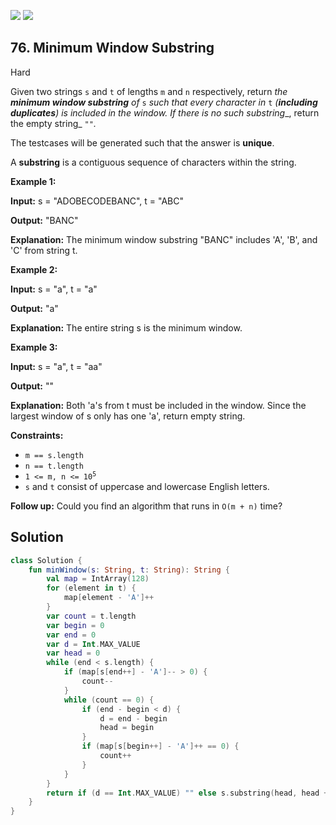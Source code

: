 [![](https://img.shields.io/github/stars/javadev/LeetCode-in-All?label=Stars&style=flat-square)](https://github.com/javadev/LeetCode-in-All)
[![](https://img.shields.io/github/forks/javadev/LeetCode-in-All?label=Fork%20me%20on%20GitHub%20&style=flat-square)](https://github.com/javadev/LeetCode-in-All/fork)

## 76\. Minimum Window Substring

Hard

Given two strings `s` and `t` of lengths `m` and `n` respectively, return _the **minimum window substring** of_ `s` _such that every character in_ `t` _(**including duplicates**) is included in the window. If there is no such substring__, return the empty string_ `""`_._

The testcases will be generated such that the answer is **unique**.

A **substring** is a contiguous sequence of characters within the string.

**Example 1:**

**Input:** s = "ADOBECODEBANC", t = "ABC"

**Output:** "BANC"

**Explanation:** The minimum window substring "BANC" includes 'A', 'B', and 'C' from string t. 

**Example 2:**

**Input:** s = "a", t = "a"

**Output:** "a"

**Explanation:** The entire string s is the minimum window. 

**Example 3:**

**Input:** s = "a", t = "aa"

**Output:** ""

**Explanation:** Both 'a's from t must be included in the window. Since the largest window of s only has one 'a', return empty string. 

**Constraints:**

*   `m == s.length`
*   `n == t.length`
*   <code>1 <= m, n <= 10<sup>5</sup></code>
*   `s` and `t` consist of uppercase and lowercase English letters.

**Follow up:** Could you find an algorithm that runs in `O(m + n)` time?

## Solution

```kotlin
class Solution {
    fun minWindow(s: String, t: String): String {
        val map = IntArray(128)
        for (element in t) {
            map[element - 'A']++
        }
        var count = t.length
        var begin = 0
        var end = 0
        var d = Int.MAX_VALUE
        var head = 0
        while (end < s.length) {
            if (map[s[end++] - 'A']-- > 0) {
                count--
            }
            while (count == 0) {
                if (end - begin < d) {
                    d = end - begin
                    head = begin
                }
                if (map[s[begin++] - 'A']++ == 0) {
                    count++
                }
            }
        }
        return if (d == Int.MAX_VALUE) "" else s.substring(head, head + d)
    }
}
```
